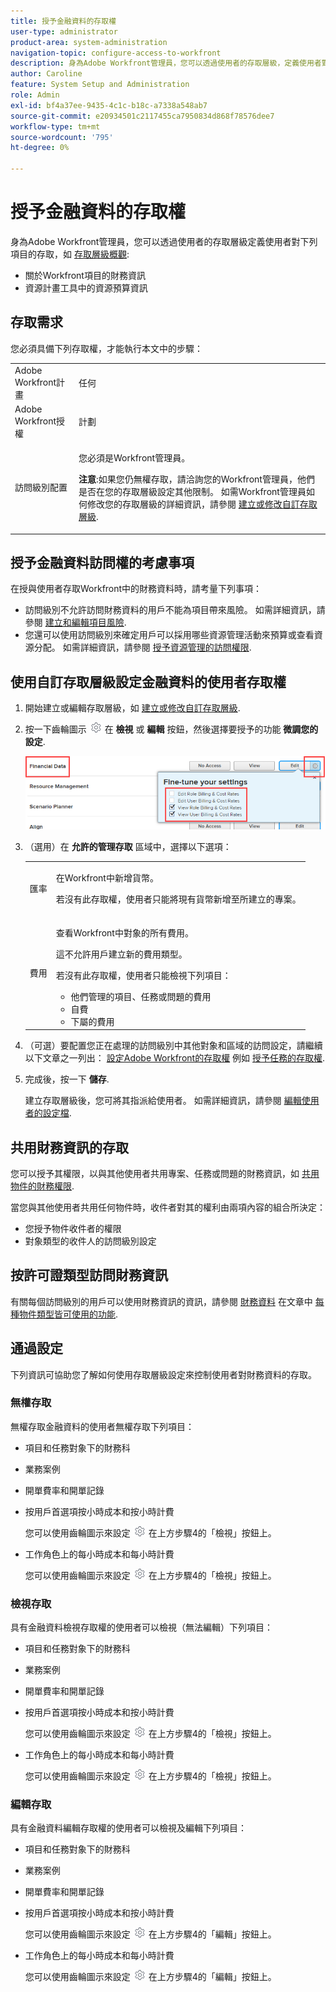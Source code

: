 ```yaml
---
title: 授予金融資料的存取權
user-type: administrator
product-area: system-administration
navigation-topic: configure-access-to-workfront
description: 身為Adobe Workfront管理員，您可以透過使用者的存取層級，定義使用者對Workfront中財務資料的存取權。
author: Caroline
feature: System Setup and Administration
role: Admin
exl-id: bf4a37ee-9435-4c1c-b18c-a7338a548ab7
source-git-commit: e20934501c2117455ca7950834d868f78576dee7
workflow-type: tm+mt
source-wordcount: '795'
ht-degree: 0%

---
```


# 授予金融資料的存取權

身為Adobe Workfront管理員，您可以透過使用者的存取層級定義使用者對下列項目的存取，如 [存取層級概觀](../../../administration-and-setup/add-users/access-levels-and-object-permissions/access-levels-overview.md):

* 關於Workfront項目的財務資訊
* 資源計畫工具中的資源預算資訊

## 存取需求

您必須具備下列存取權，才能執行本文中的步驟：

<table style="table-layout:auto"> 
 <col> 
 <col> 
 <tbody> 
  <tr> 
   <td role="rowheader">Adobe Workfront計畫</td> 
   <td>任何</td> 
  </tr> 
  <tr> 
   <td role="rowheader">Adobe Workfront授權</td> 
   <td>計劃</td> 
  </tr> 
  <tr> 
   <td role="rowheader">訪問級別配置</td> 
   <td> <p>您必須是Workfront管理員。</p> <p><b>注意</b>:如果您仍無權存取，請洽詢您的Workfront管理員，他們是否在您的存取層級設定其他限制。 如需Workfront管理員如何修改您的存取層級的詳細資訊，請參閱 <a href="../../../administration-and-setup/add-users/configure-and-grant-access/create-modify-access-levels.md" class="MCXref xref" data-mc-variable-override="">建立或修改自訂存取層級</a>.</p> </td> 
  </tr> 
 </tbody> 
</table>

## 授予金融資料訪問權的考慮事項

在授與使用者存取Workfront中的財務資料時，請考量下列事項：

* 訪問級別不允許訪問財務資料的用戶不能為項目帶來風險。 如需詳細資訊，請參閱 [建立和編輯項目風險](../../../manage-work/projects/define-a-business-case/create-edit-risks-on-projects.md).
* 您還可以使用訪問級別來確定用戶可以採用哪些資源管理活動來預算或查看資源分配。 如需詳細資訊，請參閱 [授予資源管理的訪問權限](../../../administration-and-setup/add-users/configure-and-grant-access/grant-access-resource-management.md).

## 使用自訂存取層級設定金融資料的使用者存取權

1. 開始建立或編輯存取層級，如 [建立或修改自訂存取層級](../../../administration-and-setup/add-users/configure-and-grant-access/create-modify-access-levels.md).
1. 按一下齒輪圖示 ![](assets/gear-icon-settings.png) 在 **檢視** 或 **編輯** 按鈕，然後選擇要授予的功能 **微調您的設定**.

   ![](assets/financial-data-fine-tune-nwe.png)

1. （選用）在 **允許的管理存取** 區域中，選擇以下選項：

   <table style="table-layout:auto"> 
    <col> 
    <col> 
    <tbody> 
     <tr> 
      <td role="rowheader">匯率</td> 
      <td> <p>在Workfront中新增貨幣。</p> <p>若沒有此存取權，使用者只能將現有貨幣新增至所建立的專案。</p> </td> 
     </tr> 
     <tr> 
      <td role="rowheader">費用</td> 
      <td> <p>查看Workfront中對象的所有費用。</p> <p>這不允許用戶建立新的費用類型。</p> <p>若沒有此存取權，使用者只能檢視下列項目：</p> 
       <ul> 
        <li>他們管理的項目、任務或問題的費用</li> 
        <li>自費</li> 
        <li>下屬的費用</li> 
       </ul> </td> 
     </tr> 
    </tbody> 
   </table>

1. （可選）要配置您正在處理的訪問級別中其他對象和區域的訪問設定，請繼續以下文章之一列出： [設定Adobe Workfront的存取權](../../../administration-and-setup/add-users/configure-and-grant-access/configure-access.md) 例如 [授予任務的存取權](../../../administration-and-setup/add-users/configure-and-grant-access/grant-access-tasks.md).
1. 完成後，按一下 **儲存**.

   建立存取層級後，您可將其指派給使用者。 如需詳細資訊，請參閱 [編輯使用者的設定檔](../../../administration-and-setup/add-users/create-and-manage-users/edit-a-users-profile.md).

## 共用財務資訊的存取

您可以授予其權限，以與其他使用者共用專案、任務或問題的財務資訊，如 [共用物件的財務權限](../../../workfront-basics/grant-and-request-access-to-objects/share-financial-permissions-object.md).

<!--
If you make changes here, make them also in the "Grant access to" articles where this snippet had to be converted to text:
* reports, dashboards, and calendars
* financial data
* issue
-->

當您與其他使用者共用任何物件時，收件者對其的權利由兩項內容的組合所決定：

* 您授予物件收件者的權限
* 對象類型的收件人的訪問級別設定

## 按許可證類型訪問財務資訊

有關每個訪問級別的用戶可以使用財務資訊的資訊，請參閱 [財務資料](../../../administration-and-setup/add-users/access-levels-and-object-permissions/functionality-available-for-each-object-type.md#financia) 在文章中 [每種物件類型皆可使用的功能](../../../administration-and-setup/add-users/access-levels-and-object-permissions/functionality-available-for-each-object-type.md).

## 通過設定

下列資訊可協助您了解如何使用存取層級設定來控制使用者對財務資料的存取。

### 無權存取

無權存取金融資料的使用者無權存取下列項目：

* 項目和任務對象下的財務科
* 業務案例
* 開單費率和開單記錄
* 按用戶首選項按小時成本和按小時計費

   您可以使用齒輪圖示來設定 ![](assets/gear-icon-settings.png) 在上方步驟4的「檢視」按鈕上。

* 工作角色上的每小時成本和每小時計費

   您可以使用齒輪圖示來設定 ![](assets/gear-icon-settings.png) 在上方步驟4的「檢視」按鈕上。

### 檢視存取

具有金融資料檢視存取權的使用者可以檢視（無法編輯）下列項目：

* 項目和任務對象下的財務科
* 業務案例
* 開單費率和開單記錄
* 按用戶首選項按小時成本和按小時計費

   您可以使用齒輪圖示來設定 ![](assets/gear-icon-settings.png) 在上方步驟4的「檢視」按鈕上。

* 工作角色上的每小時成本和每小時計費

   您可以使用齒輪圖示來設定 ![](assets/gear-icon-settings.png) 在上方步驟4的「檢視」按鈕上。

### 編輯存取

具有金融資料編輯存取權的使用者可以檢視及編輯下列項目：

* 項目和任務對象下的財務科
* 業務案例
* 開單費率和開單記錄
* 按用戶首選項按小時成本和按小時計費

   您可以使用齒輪圖示來設定 ![](assets/gear-icon-settings.png) 在上方步驟4的「編輯」按鈕上。

* 工作角色上的每小時成本和每小時計費

   您可以使用齒輪圖示來設定 ![](assets/gear-icon-settings.png) 在上方步驟4的「編輯」按鈕上。
